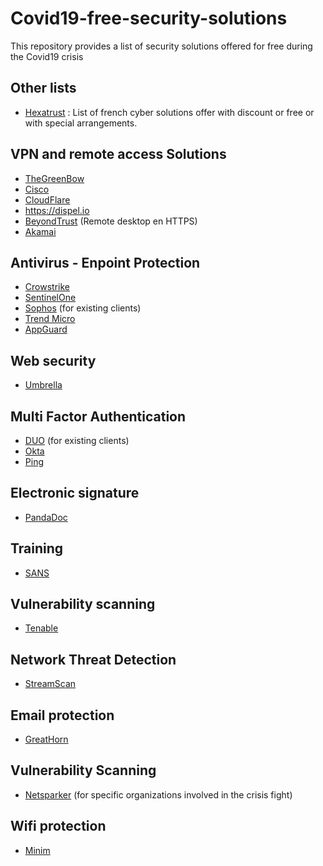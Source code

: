 # Covid19-free-security-solutions
This repository provides a list of security solutions offered for free during the Covid19 crisis

## Other lists

- [Hexatrust](https://www.hexatrust.com/coronavirus/) : List of french cyber solutions offer with discount or free or with special arrangements.

## VPN and remote access Solutions

- [TheGreenBow](http://thegreenbow.com)
- [Cisco](https://gblogs.cisco.com/fr/securite/en-reponse-au-besoin-croissant-de-teletravail-nous-etendons-nos-offres-de-securite-gratuites/)
- [CloudFlare](https://blog.cloudflare.com/cloudflare-during-the-coronavirus-emergency/)
- https://dispel.io
- [BeyondTrust](https://www.beyondtrust.com/covid-19-notice) (Remote desktop en HTTPS)
- [Akamai](https://www.akamai.com/us/en/campaign/business-continuity-assistance-program.jsp)


## Antivirus - Enpoint Protection

- [Crowstrike](https://www.crowdstrike.com/blog/new-programs-to-secure-remote-workers-during-covid19-crisis/)
- [SentinelOne](https://www.sentinelone.com/press/covid-19-sentinelone-offers-free-platform-access-to-help-enterprises-around-the-globe-embrace-secure-remote-work-and-stay-protected/)
- [Sophos](https://twitter.com/Sophos/status/1240317199228620801) (for existing clients)
- [Trend Micro](https://resources.trendmicro.com/Work-From-Home-Assistance-Program-UK.html)
- [AppGuard](https://www.appguard.us/request-free-appguard-solo-license/)

## Web security

- [Umbrella](https://signup.umbrella.com/?_ga=2.263060108.1618605728.1583165828-1792231225.1582053246)

## Multi Factor Authentication

- [DUO](https://signup.duo.com/?utm_source=cisco.com&utm_medium=referral&utm_campaign=remote-expansion) (for existing clients)
- [Okta](https://www.okta.com/okta-for-emergency-remote-work/)
- [Ping](https://www.pingidentity.com/en/lp/e/work-from-home-sso-mfa.html)

## Electronic signature

- [PandaDoc](https://blog.pandadoc.com/new-pandadoc-free-esign-plan/)

## Training

- [SANS](https://www.sans.org/security-awareness-training/sans-security-awareness-work-home-deployment-kit)

## Vulnerability scanning

- [Tenable](https://www.tenable.com/try)

## Network Threat Detection

- [StreamScan](https://insecm.ca/teletravail/teletravail-quoi-faire-pour-minimiser-les-risques-de-cybersecurite/)

## Email protection

- [GreatHorn](https://www.greathorn.com/press_releases/greathorn-offers-free-email-protection-for-60-days/)

## Vulnerability Scanning

- [Netsparker](https://www.netsparker.com/blog/news/netsparker-licenses-for-covid-relief/) (for specific organizations involved in the crisis fight)

## Wifi protection

- [Minim](https://www.benzinga.com/pressreleases/20/03/n15560782/minim-offers-free-wifi-management-and-security-tools-to-remote-workforces-in-response-to-covid-19)